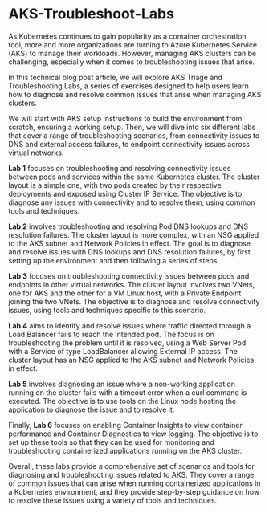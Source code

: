 # AKS-Troubleshoot-Labs

As Kubernetes continues to gain popularity as a container orchestration tool, more and more organizations are turning to Azure Kubernetes Service (AKS) to manage their workloads. However, managing AKS clusters can be challenging, especially when it comes to troubleshooting issues that arise.

In this technical blog post article, we will explore AKS Triage and Troubleshooting Labs, a series of exercises designed to help users learn how to diagnose and resolve common issues that arise when managing AKS clusters.

We will start with AKS setup instructions to build the environment from scratch, ensuring a working setup. Then, we will dive into six different labs that cover a range of troubleshooting scenarios, from connectivity issues to DNS and external access failures, to endpoint connectivity issues across virtual networks.

**Lab 1** focuses on troubleshooting and resolving connectivity issues between pods and services within the same Kubernetes cluster. The cluster layout is a simple one, with two pods created by their respective deployments and exposed using Cluster IP Service. The objective is to diagnose any issues with connectivity and to resolve them, using common tools and techniques.

**Lab 2** involves troubleshooting and resolving Pod DNS lookups and DNS resolution failures. The cluster layout is more complex, with an NSG applied to the AKS subnet and Network Policies in effect. The goal is to diagnose and resolve issues with DNS lookups and DNS resolution failures, by first setting up the environment and then following a series of steps.

**Lab 3** focuses on troubleshooting connectivity issues between pods and endpoints in other virtual networks. The cluster layout involves two VNets, one for AKS and the other for a VM Linux host, with a Private Endpoint joining the two VNets. The objective is to diagnose and resolve connectivity issues, using tools and techniques specific to this scenario.

**Lab 4** aims to identify and resolve issues where traffic directed through a Load Balancer fails to reach the intended pod. The focus is on troubleshooting the problem until it is resolved, using a Web Server Pod with a Service of type LoadBalancer allowing External IP access. The cluster layout has an NSG applied to the AKS subnet and Network Policies in effect.

**Lab 5** involves diagnosing an issue where a non-working application running on the cluster fails with a timeout error when a curl command is executed. The objective is to use tools on the Linux node hosting the application to diagnose the issue and to resolve it.

Finally, **Lab 6** focuses on enabling Container Insights to view container performance and Container Diagnostics to view logging. The objective is to set up these tools so that they can be used for monitoring and troubleshooting containerized applications running on the AKS cluster.

Overall, these labs provide a comprehensive set of scenarios and tools for diagnosing and troubleshooting issues related to AKS. They cover a range of common issues that can arise when running containerized applications in a Kubernetes environment, and they provide step-by-step guidance on how to resolve these issues using a variety of tools and techniques.

